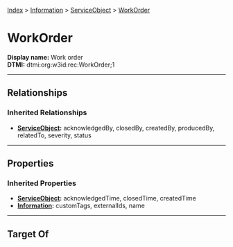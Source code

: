 [Index](../../index.md) > [Information](../Information.md) > [ServiceObject](ServiceObject.md) > [WorkOrder](#)
# WorkOrder

**Display name:** Work order<br />
**DTMI:** dtmi:org:w3id:rec:WorkOrder;1

---

## Relationships

### Inherited Relationships
* **[ServiceObject](ServiceObject.md):** acknowledgedBy, closedBy, createdBy, producedBy, relatedTo, severity, status

---

## Properties

### Inherited Properties
* **[ServiceObject](ServiceObject.md):** acknowledgedTime, closedTime, createdTime
* **[Information](../Information.md):** customTags, externalIds, name

---

## Target Of
